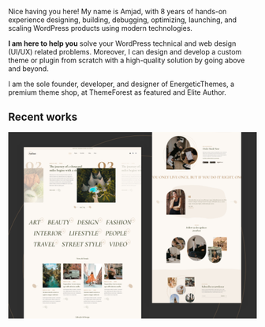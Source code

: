 Nice having you here! My name is Amjad, with 8 years of hands-on experience designing, building, debugging, optimizing, launching, and scaling WordPress products using modern technologies.

**I am here to help you** solve your WordPress technical and web design (UI/UX) related problems. Moreover, I can design and develop a custom theme or plugin from scratch with a high-quality solution by going above and beyond.

I am the sole founder, developer, and designer of EnergeticThemes, a premium theme shop, at ThemeForest as featured and Elite Author. 


## Recent works

[![Andaaz WordPress Theme](https://raw.githubusercontent.com/amjadr360/amjadr360/c8f7e599044379cce08314d5a1fd72bbec6d300e/images/andaaz.png)](https://www.energeticthemes.com/themes/andaaz/)
